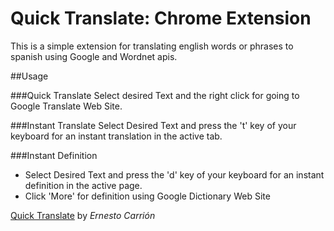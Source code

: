 # Quick Translate: Chrome Extension

This is a simple extension for translating english words or phrases to spanish using Google and Wordnet apis.


##Usage

###Quick Translate
Select desired Text and the right click for going to Google Translate Web Site.
    
###Instant Translate
Select Desired Text and press the 't' key of your keyboard for an instant translation in the active tab.
    
###Instant Definition
* Select Desired Text and press the 'd' key of your keyboard for an instant definition in the active page.
* Click 'More' for definition using Google Dictionary Web Site


[Quick Translate](https://chrome.google.com/webstore/detail/kghoiamnhpiljmmndbecoikdganbnagk?hl=en-US)
 by *Ernesto Carrión*
